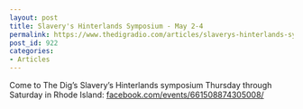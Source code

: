 ```yaml
---
layout: post
title: Slavery's Hinterlands Symposium - May 2-4
permalink: https://www.thedigradio.com/articles/slaverys-hinterlands-symposium-may-2-4/index.html
post_id: 922
categories: 
- Articles
---
```


Come to The Dig’s Slavery’s Hinterlands symposium Thursday through Saturday in Rhode Island: 
[facebook.com/events/661508874305008/](http://facebook.com/events/661508874305008/)